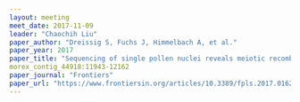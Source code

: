```yaml
---
layout: meeting
meet_date: 2017-11-09
leader: "Chaochih Liu"
paper_author: "Dreissig S, Fuchs J, Himmelbach A, et al."
paper_year: 2017
paper_title: "Sequencing of single pollen nuclei reveals meiotic recombination events at megabase resolution and circumvents segregation distortion caused by postmeiotic processes"
morex_contig_44918:11943-12162
paper_journal: "Frontiers"
paper_url: "https://www.frontiersin.org/articles/10.3389/fpls.2017.01620/full"
---
```

